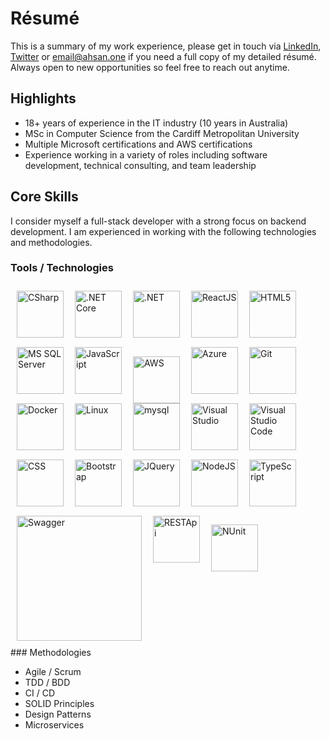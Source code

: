 # Résumé

This is a summary of my work experience, please get in touch via [LinkedIn](https://www.linkedin.com/in/ahsansally/), [Twitter](https://twitter.com/ahsansally) or <email@ahsan.one> if you need a full copy of my detailed résumé. Always open to new opportunities so feel free to reach out anytime.

## Highlights

- 18+ years of experience in the IT industry (10 years in Australia)
- MSc in Computer Science from the Cardiff Metropolitan University
- Multiple Microsoft certifications and AWS certifications
- Experience working in a variety of roles including software development, technical consulting, and team leadership

## Core Skills

I consider myself a full-stack developer with a strong focus on backend development. I am experienced in working with the following technologies and methodologies.

### Tools / Technologies

<div style="display: inline-block;padding: 10px;">
<img alt="CSharp" style="padding-right:15px;padding-bottom:15px;width:75px" src="https://cdn.jsdelivr.net/gh/devicons/devicon/icons/csharp/csharp-original.svg" align="left">
<img alt=".NET Core" style="padding-right:15px;padding-bottom:15px;width:75px" src="https://cdn.jsdelivr.net/gh/devicons/devicon/icons/dotnetcore/dotnetcore-original.svg" align="left">
<img alt=".NET" style="padding-right:15px;padding-bottom:15px;width:75px" src="https://cdn.jsdelivr.net/gh/devicons/devicon/icons/dot-net/dot-net-original-wordmark.svg" align="left">
<img alt="ReactJS" style="padding-right:15px;padding-bottom:15px;width:75px" src="https://cdn.jsdelivr.net/gh/devicons/devicon/icons/react/react-original-wordmark.svg" align="left">
<img alt="HTML5" style="padding-right:15px;padding-bottom:15px;width:75px" src="https://cdn.jsdelivr.net/gh/devicons/devicon/icons/html5/html5-original-wordmark.svg" align="left">
<img alt="MS SQL Server" style="padding-right:15px;padding-bottom:15px;width:75px" src="https://cdn.jsdelivr.net/gh/devicons/devicon/icons/microsoftsqlserver/microsoftsqlserver-plain-wordmark.svg" align="left">
<img alt="JavaScript" style="padding-right:15px;padding-bottom:15px;width:75px" src="https://cdn.jsdelivr.net/gh/devicons/devicon/icons/javascript/javascript-original.svg" align="left">
<img alt="AWS" style="padding-right:15px;padding-top:15px;width:75px" src="https://upload.wikimedia.org/wikipedia/commons/9/93/Amazon_Web_Services_Logo.svg" align="left">
<img alt="Azure" style="padding-right:15px;padding-bottom:15px;width:75px" src="https://cdn.jsdelivr.net/gh/devicons/devicon/icons/azure/azure-original-wordmark.svg" align="left">
<img alt="Git" style="padding-right:15px;padding-bottom:15px;width:75px" src="https://cdn.jsdelivr.net/gh/devicons/devicon/icons/git/git-original-wordmark.svg" align="left">
<img alt="Docker" style="padding-right:15px;padding-bottom:15px;width:75px" src="https://cdn.jsdelivr.net/gh/devicons/devicon/icons/docker/docker-original-wordmark.svg" align="left">
<img alt="Linux" style="padding-right:15px;padding-bottom:15px;width:75px" src="https://cdn.jsdelivr.net/gh/devicons/devicon/icons/linux/linux-original.svg" align="left">
<img alt="mysql" style="padding-right:15px;padding-bottom:15px;width:75px" src="https://cdn.jsdelivr.net/gh/devicons/devicon/icons/mysql/mysql-original-wordmark.svg" align="left">

<img alt="Visual Studio" style="padding-right:15px;padding-bottom:15px;width:75px" src="https://cdn.jsdelivr.net/gh/devicons/devicon/icons/visualstudio/visualstudio-plain.svg" align="left">
<img alt="Visual Studio Code" style="padding-right:15px;padding-bottom:15px;width:75px" src="https://cdn.jsdelivr.net/gh/devicons/devicon/icons/vscode/vscode-original.svg" align="left">
<img alt="CSS" style="padding-right:15px;padding-bottom:15px;width:75px" src="https://cdn.jsdelivr.net/gh/devicons/devicon/icons/css3/css3-original-wordmark.svg" align="left">
<img alt="Bootstrap" style="padding-right:15px;padding-bottom:15px;width:75px" src="https://cdn.jsdelivr.net/gh/devicons/devicon/icons/bootstrap/bootstrap-original-wordmark.svg" align="left">
<img alt="JQuery" style="padding-right:15px;padding-bottom:15px;width:75px" src="https://cdn.jsdelivr.net/gh/devicons/devicon/icons/jquery/jquery-original-wordmark.svg" align="left">
<img alt="NodeJS" style="padding-right:15px;padding-bottom:15px;width:75px" src="https://cdn.jsdelivr.net/gh/devicons/devicon/icons/nodejs/nodejs-original-wordmark.svg" align="left">
<img alt="TypeScript" style="padding-right:15px;padding-bottom:15px;width:75px" src="https://cdn.jsdelivr.net/gh/devicons/devicon/icons/typescript/typescript-original.svg" align="left">
<img alt="Swagger" style="padding-right:15px;padding-top:0;width:200;" src="/img/blog/swagger_logo.svg" align="left">
<img alt="RESTApi" style="padding-right:15px;padding-top:0;width:75;" src="/img/blog/rest-api-icon.svg" align="left">
<img alt="NUnit" style="padding-right:0;padding-top:14px;width:75;" src="/img/blog/NUnit_logo.png" align="left">

</div>
<br/>
### Methodologies

- Agile / Scrum
- TDD / BDD
- CI / CD
- SOLID Principles
- Design Patterns
- Microservices
